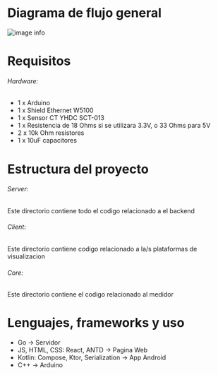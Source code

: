 # Diagrama de flujo general
![image info](https://firebasestorage.googleapis.com/v0/b/pandora-db134.appspot.com/o/delete_later%2Fmedidor_electronico_online.drawio.png?alt=media&token=6bf8e3c0-39df-4d67-b0be-aebde7884cf2)

# Requisitos
###### Hardware:
* 1 x Arduino
* 1 x Shield Ethernet W5100
* 1 x Sensor CT YHDC SCT-013
* 1 x Resistencia de 18 Ohms si se utilizara 3.3V, o 33 Ohms para 5V
* 2 x 10k Ohm resistores
* 1 x 10uF capacitores

# Estructura del proyecto
###### Server:
Este directorio contiene todo el codigo relacionado a el backend

###### Client:
Este directorio contiene codigo relacionado a la/s plataformas de visualizacion

###### Core: 
Este directorio contiene el codigo relacionado al medidor

# Lenguajes, frameworks y uso
* Go -> Servidor
* JS, HTML, CSS: React, ANTD -> Pagina Web
* Kotlin: Compose, Ktor, Serialization -> App Android
* C++ -> Arduino
